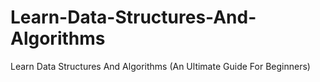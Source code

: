 # Learn-Data-Structures-And-Algorithms
Learn Data Structures And Algorithms (An Ultimate Guide For Beginners)
